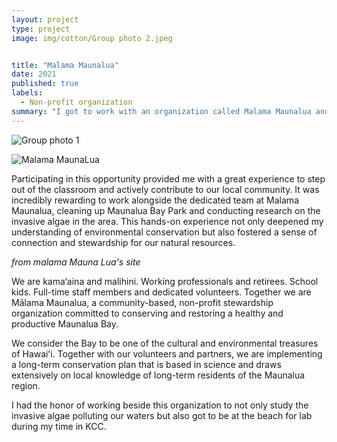 ```yaml
---
layout: project
type: project
image: img/cotton/Group photo 2.jpeg


title: "Malama Maunalua"
date: 2021
published: true
labels:
  - Non-profit organization
summary: "I got to work with an organization called Malama Maunalua and helped them clean up Maunalua Bay Park, as well as study the invasive algae along the way."
---
```


![Group photo 1](https://github.com/RonanAndal/RonanAndal.github.io/assets/156995607/f7d62f13-9922-4474-994d-52c144d893b5)



![Malama MaunaLua](https://github.com/RonanAndal/RonanAndal.github.io/assets/156995607/a748a3db-8e32-4afd-abf5-327b9f03bb21)

Participating in this opportunity provided me with a great experience to step out of the classroom and actively contribute to our local community. It was incredibly rewarding to work alongside the dedicated team at Malama Maunalua, cleaning up Maunalua Bay Park and conducting research on the invasive algae in the area. This hands-on experience not only deepened my understanding of environmental conservation but also fostered a sense of connection and stewardship for our natural resources.


*from malama Mauna Lua's site*

We are kama‘aina and malihini. Working professionals and retirees. School kids. Full-time staff members and dedicated volunteers. Together we are Mālama Maunalua, a community-based, non-profit stewardship organization committed to conserving and restoring a healthy and productive Maunalua Bay.

We consider the Bay to be one of the cultural and environmental treasures of Hawaiʻi. Together with our volunteers and partners, we are implementing a long-term conservation plan that is based in science and draws extensively on local knowledge of long-term residents of the Maunalua region.

I had the honor of working beside this organization to not only study the invasive algae polluting our waters but also got to be at the beach for lab during my time in KCC.
